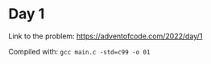 # Day 1

Link to the problem: https://adventofcode.com/2022/day/1

Compiled with: `gcc main.c -std=c99 -o 01`

